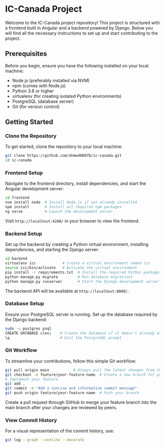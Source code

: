 # IC-Canada Project

Welcome to the IC-Canada project repository! This project is structured with a frontend built in Angular and a backend powered by Django. Below you will find all the necessary instructions to set up and start contributing to the project.

## Prerequisites

Before you begin, ensure you have the following installed on your local machine:
- Node.js (preferably installed via NVM)
- npm (comes with Node.js)
- Python 3.8 or higher
- virtualenv (for creating isolated Python environments)
- PostgreSQL (database server)
- Git (for version control)

## Getting Started

### Clone the Repository

To get started, clone the repository to your local machine:

```bash
git clone https://github.com/ahmed00078/ic-canada.git
cd ic-canada
```

### Frontend Setup

Navigate to the frontend directory, install dependencies, and start the Angular development server:

```bash
cd frontend
nvm install node  # Install Node.js if not already installed
npm install       # Install all required npm packages
ng serve          # Launch the development server
```

Visit `http://localhost:4200/` in your browser to view the frontend.

### Backend Setup

Set up the backend by creating a Python virtual environment, installing dependencies, and starting the Django server:

```bash
cd backend
virtualenv icc            # Create a virtual environment named icc
source icc/bin/activate   # Activate the virtual environment
pip install -r requirements.txt  # Install the required Python packages
python manage.py migrate         # Run database migrations
python manage.py runserver       # Start the Django development server
```

The backend API will be available at `http://localhost:8000/`.

### Database Setup

Ensure your PostgreSQL server is running. Set up the database required by the Django backend:

```bash
sudo -u postgres psql
CREATE DATABASE clev;    # Create the database if it doesn't already exist
\q                       # Exit the PostgreSQL prompt
```

### Git Workflow

To streamline your contributions, follow this simple Git workflow:

```bash
git pull origin main           # Always pull the latest changes from the main branch
git checkout -b feature/your-feature-name  # Create a new branch for your feature
# Implement your feature
git add .
git commit -m "Add a concise and informative commit message"
git push origin feature/your-feature-name  # Push your branch
```

Create a pull request through GitHub to merge your feature branch into the main branch after your changes are reviewed by peers.

### View Commit History

For a visual representation of the commit history, use:

```bash
git log --graph --oneline --decorate
```